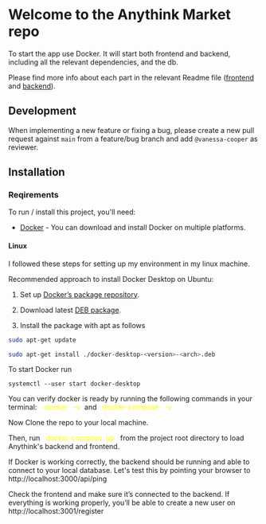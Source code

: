 # Welcome to the Anythink Market repo

To start the app use Docker. It will start both frontend and backend, including all the relevant dependencies, and the db.

Please find more info about each part in the relevant Readme file ([frontend](frontend/readme.md) and [backend](backend/README.md)).

## Development

When implementing a new feature or fixing a bug, please create a new pull request against `main` from a feature/bug branch and add `@vanessa-cooper` as reviewer.

## Installation

### Reqirements

To run / install this project, you'll need:

* [Docker](https://docs.docker.com/get-docker/) - You can download and install Docker on multiple platforms.

#### **Linux**

 I followed these steps for setting up my environment in my linux machine.
 
Recommended approach to install Docker Desktop on Ubuntu:

1. Set up [Docker’s package repository](https://docs.docker.com/engine/install/ubuntu/#set-up-the-repository).

2. Download latest [DEB package](https://desktop.docker.com/linux/main/amd64/docker-desktop-4.13.1-amd64.deb?utm_source=docker&utm_medium=webreferral&utm_campaign=docs-driven-download-linux-amd64).

3. Install the package with apt as follows

```bash
sudo apt-get update

sudo apt-get install ./docker-desktop-<version>-<arch>.deb
```
To start Docker run

    systemctl --user start docker-desktop

You can verify docker is ready by running the following commands in your terminal:&nbsp;&nbsp;&nbsp;&nbsp;<span style="color: yellow">docker &nbsp;&nbsp;-v </span>&nbsp;and&nbsp;&nbsp;&nbsp;<span style="color: yellow">docker-compose &nbsp;&nbsp;-v </span>

Now Clone the repo to your local machine.

Then, run &nbsp;&nbsp;<span style="color: yellow">docker-compose  &nbsp;up </span>&nbsp;&nbsp;from the project root directory to load Anythink's backend and frontend.

If Docker is working correctly, the backend should be running and able to connect to your local database.
Let's test this by pointing your browser to http://localhost:3000/api/ping

Check the frontend and make sure it’s connected to the backend.
If everything is working properly, you’ll be able to create a new user on http://localhost:3001/register